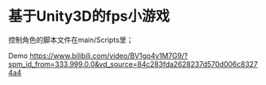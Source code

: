 # 基于Unity3D的fps小游戏
控制角色的脚本文件在main/Scripts里；

Demo
https://www.bilibili.com/video/BV1go4y1M7G9/?spm_id_from=333.999.0.0&vd_source=84c283fda2628237d570d006c83274a4
